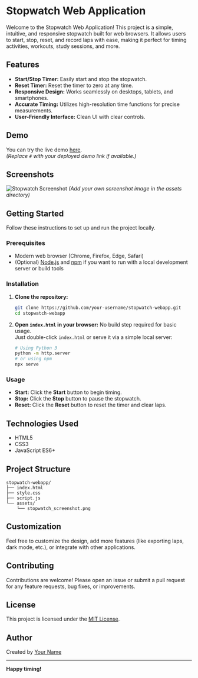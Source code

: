 # Stopwatch Web Application

Welcome to the Stopwatch Web Application! This project is a simple, intuitive, and responsive stopwatch built for web browsers. It allows users to start, stop, reset, and record laps with ease, making it perfect for timing activities, workouts, study sessions, and more.

## Features

- **Start/Stop Timer:** Easily start and stop the stopwatch.
- **Reset Timer:** Reset the timer to zero at any time.
- **Responsive Design:** Works seamlessly on desktops, tablets, and smartphones.
- **Accurate Timing:** Utilizes high-resolution time functions for precise measurements.
- **User-Friendly Interface:** Clean UI with clear controls.

## Demo

You can try the live demo [here](#).  
*(Replace `#` with your deployed demo link if available.)*

## Screenshots

![Stopwatch Screenshot](assets/stopwatch_screenshot.png)
*(Add your own screenshot image in the assets directory)*

## Getting Started

Follow these instructions to set up and run the project locally.

### Prerequisites

- Modern web browser (Chrome, Firefox, Edge, Safari)
- (Optional) [Node.js](https://nodejs.org/) and [npm](https://www.npmjs.com/) if you want to run with a local development server or build tools

### Installation

1. **Clone the repository:**
   ```bash
   git clone https://github.com/your-username/stopwatch-webapp.git
   cd stopwatch-webapp
   ```

2. **Open `index.html` in your browser:**
   No build step required for basic usage.  
   Just double-click `index.html` or serve it via a simple local server:
   ```bash
   # Using Python 3
   python -m http.server
   # or using npm
   npx serve
   ```

### Usage

- **Start:** Click the **Start** button to begin timing.
- **Stop:** Click the **Stop** button to pause the stopwatch.
- **Reset:** Click the **Reset** button to reset the timer and clear laps.


## Technologies Used

- HTML5
- CSS3
- JavaScript ES6+

## Project Structure

```
stopwatch-webapp/
├── index.html
├── style.css
├── script.js
└── assets/
    └── stopwatch_screenshot.png
```

## Customization

Feel free to customize the design, add more features (like exporting laps, dark mode, etc.), or integrate with other applications.

## Contributing

Contributions are welcome! Please open an issue or submit a pull request for any feature requests, bug fixes, or improvements.

## License

This project is licensed under the [MIT License](LICENSE).

## Author

Created by [Your Name](https://github.com/your-username)

---

**Happy timing!**
